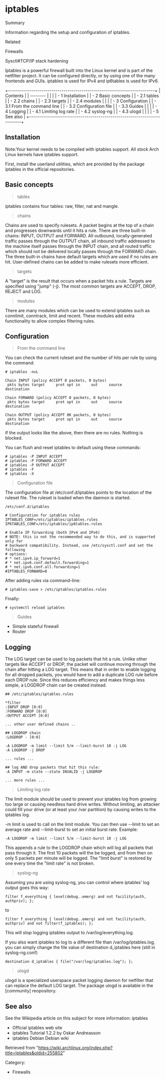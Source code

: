 iptables
========

Summary

Information regarding the setup and configuration of iptables.

Related

Firewalls

Sysctl#TCP/IP stack hardening

Iptables is a powerful firewall built into the Linux kernel and is part
of the netfilter project. It can be configured directly, or by using one
of the many frontends and GUIs. iptables is used for IPv4 and ip6tables
is used for IPv6.

+--------------------------------------------------------------------------+
| Contents                                                                 |
| --------                                                                 |
|                                                                          |
| -   1 Installation                                                       |
| -   2 Basic concepts                                                     |
|     -   2.1 tables                                                       |
|     -   2.2 chains                                                       |
|     -   2.3 targets                                                      |
|     -   2.4 modules                                                      |
|                                                                          |
| -   3 Configuration                                                      |
|     -   3.1 From the command line                                        |
|     -   3.2 Configuration file                                           |
|     -   3.3 Guides                                                       |
|                                                                          |
| -   4 Logging                                                            |
|     -   4.1 Limiting log rate                                            |
|     -   4.2 syslog-ng                                                    |
|     -   4.3 ulogd                                                        |
|                                                                          |
| -   5 See also                                                           |
+--------------------------------------------------------------------------+

Installation
------------

Note:Your kernel needs to be compiled with iptables support. All stock
Arch Linux kernels have iptables support.

First, install the userland utilities, which are provided by the package
iptables in the official repositories.

Basic concepts
--------------

> tables

iptables contains four tables: raw, filter, nat and mangle.

> chains

Chains are used to specify rulesets. A packet begins at the top of a
chain and progresses downwards until it hits a rule. There are three
built-in chains: INPUT, OUTPUT and FORWARD. All outbound,
locally-generated traffic passes through the OUTPUT chain, all inbound
traffic addressed to the machine itself passes through the INPUT chain,
and all routed traffic which should not be delivered locally passes
through the FORWARD chain. The three built-in chains have default
targets which are used if no rules are hit. User-defined chains can be
added to make rulesets more efficient.

> targets

A "target" is the result that occurs when a packet hits a rule. Targets
are specified using "jump" (-j). The most common targets are ACCEPT,
DROP, REJECT and LOG.

> modules

There are many modules which can be used to extend iptables such as
connlimit, conntrack, limit and recent. These modules add extra
functionality to allow complex filtering rules.

Configuration
-------------

> From the command line

You can check the current ruleset and the number of hits per rule by
using the command:

    # iptables -nvL

    Chain INPUT (policy ACCEPT 0 packets, 0 bytes)
     pkts bytes target     prot opt in     out     source               destination   
         
    Chain FORWARD (policy ACCEPT 0 packets, 0 bytes)
     pkts bytes target     prot opt in     out     source               destination    
        
    Chain OUTPUT (policy ACCEPT 0K packets, 0 bytes)
     pkts bytes target     prot opt in     out     source               destination

If the output looks like the above, then there are no rules. Nothing is
blocked.

You can flush and reset iptables to default using these commands:

    # iptables -P INPUT ACCEPT
    # iptables -P FORWARD ACCEPT
    # iptables -P OUTPUT ACCEPT
    # iptables -F
    # iptables -X

> Configuration file

The configuration file at /etc/conf.d/iptables points to the location of
the ruleset file. The ruleset is loaded when the daemon is started.

    /etc/conf.d/iptables

    # Configuration for iptables rules
    IPTABLES_CONF=/etc/iptables/iptables.rules
    IP6TABLES_CONF=/etc/iptables/ip6tables.rules

    # Enable IP forwarding (both IPv4 and IPv6)
    # NOTE: this is not the recommended way to do this, and is supported only for
    # backward compatibility. Instead, use /etc/sysctl.conf and set the following
    # options:
    # * net.ipv4.ip_forward=1
    # * net.ipv6.conf.default.forwarding=1
    # * net.ipv6.conf.all.forwarding=1
    #IPTABLES_FORWARD=0

After adding rules via command-line:

    # iptables-save > /etc/iptables/iptables.rules

Finally:

    # systemctl reload iptables

> Guides

-   Simple stateful firewall
-   Router

Logging
-------

The LOG target can be used to log packets that hit a rule. Unlike other
targets like ACCEPT or DROP, the packet will continue moving through the
chain after hitting a LOG target. This means that in order to enable
logging for all dropped packets, you would have to add a duplicate LOG
rule before each DROP rule. Since this reduces efficiency and makes
things less simple, a LOGDROP chain can be created instead.

    ## /etc/iptables/iptables.rules

    *filter
    :INPUT DROP [0:0]
    :FORWARD DROP [0:0]
    :OUTPUT ACCEPT [0:0]

    ... other user defined chains ..

    ## LOGDROP chain
    :LOGDROP - [0:0]

    -A LOGDROP -m limit --limit 5/m --limit-burst 10 -j LOG
    -A LOGDROP -j DROP

    ... rules ...

    ## log AND drop packets that hit this rule:
    -A INPUT -m state --state INVALID -j LOGDROP

    ... more rules ...

> Limiting log rate

The limit module should be used to prevent your iptables log from
growing too large or causing needless hard drive writes. Without
limiting, an attacker could fill your drive (or at least your /var
partition) by causing writes to the iptables log.

-m limit is used to call on the limit module. You can then use --limit
to set an average rate and --limit-burst to set an initial burst rate.
Example:

    -A LOGDROP -m limit --limit 5/m --limit-burst 10 -j LOG

This appends a rule to the LOGDROP chain which will log all packets that
pass through it. The first 10 packets will the be logged, and from then
on only 5 packets per minute will be logged. The "limit burst" is
restored by one every time the "limit rate" is not broken.

> syslog-ng

Assuming you are using syslog-ng, you can control where iptables' log
output goes this way:

    filter f_everything { level(debug..emerg) and not facility(auth, authpriv); };

to

    filter f_everything { level(debug..emerg) and not facility(auth, authpriv) and not filter(f_iptables); };

This will stop logging iptables output to /var/log/everything.log.

If you also want iptables to log to a different file than
/var/log/iptables.log, you can simply change the file value of
destination d_iptables here (still in syslog-ng.conf)

    destination d_iptables { file("/var/log/iptables.log"); };

> ulogd

ulogd is a specialized userspace packet logging daemon for netfilter
that can replace the default LOG target. The package ulogd is available
in the [community] reopository.

See also
--------

See the Wikipedia article on this subject for more information: iptables

-   Official iptables web site
-   iptables Tutorial 1.2.2 by Oskar Andreasson
-   iptables Debian Debian wiki

Retrieved from
"https://wiki.archlinux.org/index.php?title=Iptables&oldid=255802"

Category:

-   Firewalls
